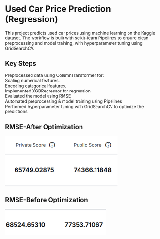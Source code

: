 # Used Car Price Prediction (Regression)

This project predicts used car prices using machine learning on the Kaggle dataset.
The workflow is built with scikit-learn Pipelines to ensure clean preprocessing and model training, with hyperparameter tuning using GridSearchCV.

## Key Steps

Preprocessed data using ColumnTransformer for:<br>
Scaling numerical features.<br>
Encoding categorical features.<br>
Implemented XGBRegressor for regression<br>
Evaluated the model using RMSE<br>
Automated preprocessing & model training using Pipelines<br>
Performed hyperparameter tuning with GridSearchCV to optimize the predictions<br>

## RMSE-After Optimization 
![Score](/grid_searchcv.png)

## RMSE-Before Optimization
![Score](/base_acc.png)
